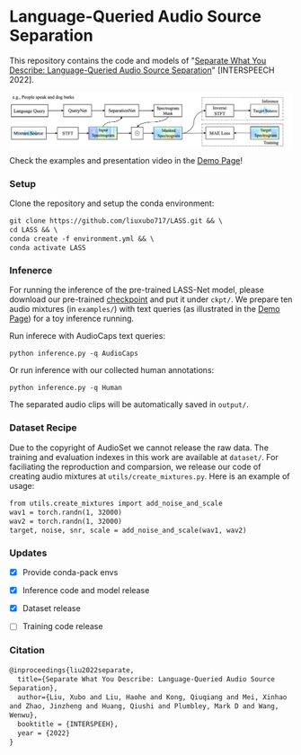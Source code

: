 # Language-Queried Audio Source Separation

This repository contains the code and models of "[Separate What You Describe: Language-Queried Audio Source Separation](https://arxiv.org/pdf/2203.15147.pdf)" [INTERSPEECH 2022].

<p align="center">
  <img align="middle" width="800" src="assets/LASS.png"/>
</p>

Check the examples and presentation video in the [Demo Page](https://liuxubo717.github.io/LASS-demopage/)!

### Setup 
Clone the repository and setup the conda environment: 

  ```
  git clone https://github.com/liuxubo717/LASS.git && \
  cd LASS && \ 
  conda create -f environment.yml && \
  conda activate LASS 
  ```

### Infenerce 
For running the inference of the pre-trained LASS-Net model, please download our pre-trained [checkpoint](https://drive.google.com/file/d/1f8eCCYYaBdhsFqoi7PJMrT9Oo7GaWLdR/view?usp=sharing) and put it under `ckpt/`. We prepare ten audio mixtures (in  `examples/`) with text queries (as illustrated in the [Demo Page](https://liuxubo717.github.io/LASS-demopage/)) for a toy inference running. 

Run inferece with AudioCaps text queries:

  ```
  python inference.py -q AudioCaps
  ```
Or run inference with our collected human annotations:
  ```
  python inference.py -q Human
  ```
The separated audio clips will be automatically saved in `output/`.

### Dataset Recipe
Due to the copyright of AudioSet we cannot release the raw data. The training and evaluation indexes in this work are available at  `dataset/`. For faciliating the reproduction and comparsion, we release our code of creating audio mixtures at `utils/create_mixtures.py`. Here is an example of usage:
  ```
  from utils.create_mixtures import add_noise_and_scale
  wav1 = torch.randn(1, 32000)
  wav2 = torch.randn(1, 32000)
  target, noise, snr, scale = add_noise_and_scale(wav1, wav2)
  ```
### Updates
- [x] Provide conda-pack envs
- [x] Inference code and model release
- [x] Dataset release
- [ ] Training code release


### Citation
```
@inproceedings{liu2022separate,
  title={Separate What You Describe: Language-Queried Audio Source Separation},
  author={Liu, Xubo and Liu, Haohe and Kong, Qiuqiang and Mei, Xinhao and Zhao, Jinzheng and Huang, Qiushi and Plumbley, Mark D and Wang, Wenwu},
  booktitle = {INTERSPEEH},
  year = {2022}
}
```